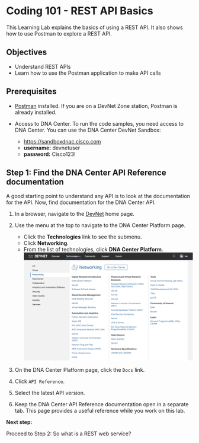 # Coding 101 - REST API Basics

This Learning Lab explains the basics of using a REST API. It also shows how to use Postman to explore a REST API.

## Objectives

* Understand REST APIs
* Learn how to use the Postman application to make API calls

## Prerequisites

  - [Postman](https://www.getpostman.com) installed.
  If you are on a DevNet Zone station, Postman is already installed.

  - Access to DNA Center. To run the code samples, you need access to DNA Center. You can use the DNA Center DevNet Sandbox:
      * https://sandboxdnac.cisco.com
      * **username:** devnetuser
      * **password:** Cisco123!

## Step 1: Find the DNA Center API Reference documentation

A good starting point to understand any API is to look at the documentation for the API. Now, find documentation for the DNA Center API.

1. In a browser, navigate to the [DevNet](https://developer.cisco.com/) home page.
1. Use the menu at the top to navigate to the DNA Center Platform page.
   * Click the **Technologies** link to see the submenu.
   * Click **Networking**.
   * From the list of technologies, click **DNA Center Platform**.
![](assets/images/Menu.png)

1. On the DNA Center Platform page, click the `Docs` link.
1. Click `API Reference`.
1. Select the latest API version.
1. Keep the DNA Center API Reference documentation open in a separate tab. This page provides a useful reference while you work on this lab.

**Next step:**

Proceed to Step 2: So what is a REST web service?
